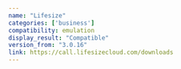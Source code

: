 ```yaml
---
name: "Lifesize"
categories: ['business']
compatibility: emulation
display_result: "Compatible"
version_from: "3.0.16"
link: https://call.lifesizecloud.com/downloads
---
```

